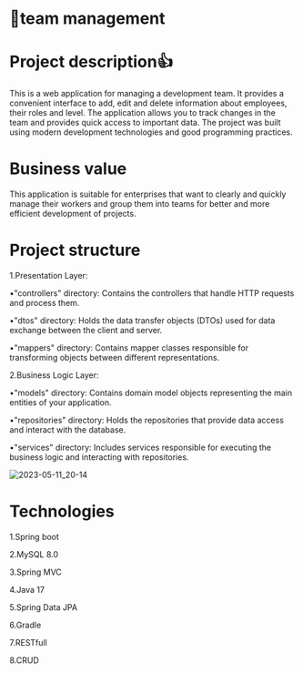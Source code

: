 # 👔team management
# Project description👍
This is a web application for managing a development team. It provides a convenient interface to add, edit and delete information about employees, their roles and level. The application allows you to track changes in the team and provides quick access to important data. The project was built using modern development technologies and good programming practices.
# Business value
This application is suitable for enterprises that want to clearly and quickly manage their workers and group them into teams for better and more efficient development of projects.
# Project structure
1.Presentation Layer:

•"controllers" directory: Contains the controllers that handle HTTP requests and process them.

•"dtos" directory: Holds the data transfer objects (DTOs) used for data exchange between the client and server.

•"mappers" directory: Contains mapper classes responsible for transforming objects between different representations.

2.Business Logic Layer:

•"models" directory: Contains domain model objects representing the main entities of your application.

•"repositories" directory: Holds the repositories that provide data access and interact with the database.

•"services" directory: Includes services responsible for executing the business logic and interacting with repositories.

![2023-05-11_20-14](https://github.com/OlexiiMelnik/management/assets/111267682/80dd2455-a177-468b-830d-7198fbf14f7a)

# Technologies
1.Spring boot

2.MySQL 8.0

3.Spring MVC

4.Java 17

5.Spring Data JPA

6.Gradle

7.RESTfull 

8.CRUD
